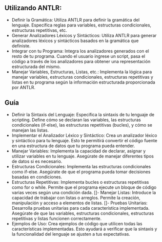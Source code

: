 ## Utilizando ANTLR:

- Definir la Gramática: Utiliza ANTLR para definir la gramática del lenguaje. Especifica reglas para variables, estructuras condicionales, estructuras repetitivas, etc.
- Generar Analizadores Léxicos y Sintácticos: Utiliza ANTLR para generar analizadores léxicos y sintácticos basados en la gramática que definiste.
- Integrar con tu Programa: Integra los analizadores generados con el resto de tu programa. Cuando el usuario ingrese un script, pasa el código a través de los analizadores para obtener una representación estructurada del mismo.
- Manejar Variables, Estructuras, Listas, etc.: Implementa la lógica para manejar variables, estructuras condicionales, estructuras repetitivas y listas en tu programa según la información estructurada proporcionada por ANTLR.

## Guía
- Definir la Sintaxis del Lenguaje: Especifica la sintaxis de tu lenguaje de scripting. Define cómo se declaran las variables, las estructuras condicionales (if-else), las estructuras repetitivas (bucles), y cómo se manejan las listas.
- Implementar el Analizador Léxico y Sintáctico: Crea un analizador léxico y sintáctico para tu lenguaje. Esto te permitirá convertir el código fuente en una estructura de datos que tu programa pueda entender.
- Manejar Variables: Implementa la capacidad de declarar, asignar y utilizar variables en tu lenguaje. Asegúrate de manejar diferentes tipos de datos si es necesario.
- Estructuras Condicionales: Implementa las estructuras condicionales como if-else. Asegúrate de que el programa pueda tomar decisiones basadas en condiciones.
- Estructuras Repetitivas: Implementa bucles o estructuras repetitivas como for o while. Permite que el programa ejecute un bloque de código varias veces según una condición dada.
[]- Manejar Listas: Introduce la capacidad de trabajar con listas o arreglos. Permite la creación, manipulación y acceso a elementos de listas.
[]- Pruebas Unitarias: Desarrolla pruebas unitarias para cada característica implementada. Asegúrate de que las variables, estructuras condicionales, estructuras repetitivas y listas funcionen correctamente.
- Ejemplos de Uso: Crea ejemplos de código que utilicen todas las características implementadas. Esto ayudará a verificar que la sintaxis y la funcionalidad del lenguaje se ajusten a tus expectativas.
  

